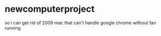# newcomputerproject
so i can get rid of 2009 mac that can't handle google chrome without fan running
